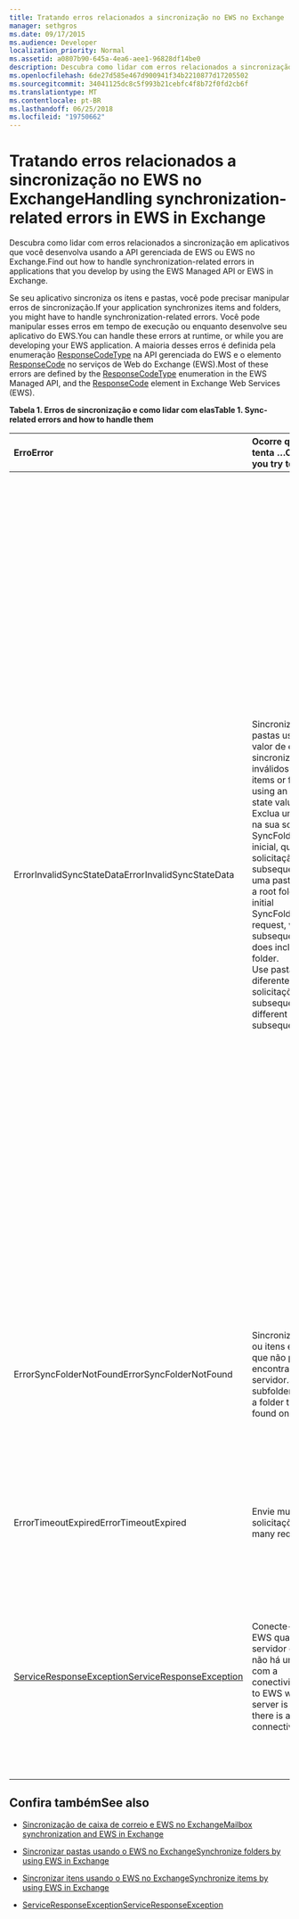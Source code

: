 ```yaml
---
title: Tratando erros relacionados a sincronização no EWS no Exchange
manager: sethgros
ms.date: 09/17/2015
ms.audience: Developer
localization_priority: Normal
ms.assetid: a0807b90-645a-4ea6-aee1-96828df14be0
description: Descubra como lidar com erros relacionados a sincronização em aplicativos que você desenvolva usando a API gerenciada de EWS ou EWS no Exchange.
ms.openlocfilehash: 6de27d585e467d900941f34b2210877d17205502
ms.sourcegitcommit: 34041125dc8c5f993b21cebfc4f8b72f0fd2cb6f
ms.translationtype: MT
ms.contentlocale: pt-BR
ms.lasthandoff: 06/25/2018
ms.locfileid: "19750662"
---
```

# <a name="handling-synchronization-related-errors-in-ews-in-exchange"></a><span data-ttu-id="9ac52-103">Tratando erros relacionados a sincronização no EWS no Exchange</span><span class="sxs-lookup"><span data-stu-id="9ac52-103">Handling synchronization-related errors in EWS in Exchange</span></span>

<span data-ttu-id="9ac52-104">Descubra como lidar com erros relacionados a sincronização em aplicativos que você desenvolva usando a API gerenciada de EWS ou EWS no Exchange.</span><span class="sxs-lookup"><span data-stu-id="9ac52-104">Find out how to handle synchronization-related errors in applications that you develop by using the EWS Managed API or EWS in Exchange.</span></span>
  
<span data-ttu-id="9ac52-105">Se seu aplicativo sincroniza os itens e pastas, você pode precisar manipular erros de sincronização.</span><span class="sxs-lookup"><span data-stu-id="9ac52-105">If your application synchronizes items and folders, you might have to handle synchronization-related errors.</span></span> <span data-ttu-id="9ac52-106">Você pode manipular esses erros em tempo de execução ou enquanto desenvolve seu aplicativo do EWS.</span><span class="sxs-lookup"><span data-stu-id="9ac52-106">You can handle these errors at runtime, or while you are developing your EWS application.</span></span> <span data-ttu-id="9ac52-107">A maioria desses erros é definida pela enumeração [ResponseCodeType](http://msdn.microsoft.com/pt-br/library/exchangewebservices.responsecodetype%28v=exchg.80%29.aspx) na API gerenciada do EWS e o elemento [ResponseCode](http://msdn.microsoft.com/pt-br/library/aa580757%28v=exchg.150%29.aspx) no serviços de Web do Exchange (EWS).</span><span class="sxs-lookup"><span data-stu-id="9ac52-107">Most of these errors are defined by the [ResponseCodeType](http://msdn.microsoft.com/pt-br/library/exchangewebservices.responsecodetype%28v=exchg.80%29.aspx) enumeration in the EWS Managed API, and the [ResponseCode](http://msdn.microsoft.com/pt-br/library/aa580757%28v=exchg.150%29.aspx) element in Exchange Web Services (EWS).</span></span> 
  
<span data-ttu-id="9ac52-108">**Tabela 1. Erros de sincronização e como lidar com elas**</span><span class="sxs-lookup"><span data-stu-id="9ac52-108">**Table 1. Sync-related errors and how to handle them**</span></span>

|<span data-ttu-id="9ac52-109">**Erro**</span><span class="sxs-lookup"><span data-stu-id="9ac52-109">**Error**</span></span>|<span data-ttu-id="9ac52-110">**Ocorre quando você tenta …**</span><span class="sxs-lookup"><span data-stu-id="9ac52-110">**Occurs when you try to…**</span></span>|<span data-ttu-id="9ac52-111">**Manipulá-lo pelo …**</span><span class="sxs-lookup"><span data-stu-id="9ac52-111">**Handle it by…**</span></span>|
|:-----|:-----|:-----|
|<span data-ttu-id="9ac52-112">ErrorInvalidSyncStateData</span><span class="sxs-lookup"><span data-stu-id="9ac52-112">ErrorInvalidSyncStateData</span></span>  <br/> | <span data-ttu-id="9ac52-113">Sincronize itens ou pastas usando-se um valor de estado de sincronização inválidos.</span><span class="sxs-lookup"><span data-stu-id="9ac52-113">Synchronize items or folders by using an invalid sync state value.</span></span>  <br/>  <span data-ttu-id="9ac52-114">Exclua uma pasta raiz na sua solicitação SyncFolderHierarchy inicial, quando sua solicitação subsequente inclui uma pasta raiz.</span><span class="sxs-lookup"><span data-stu-id="9ac52-114">Exclude a root folder in your initial SyncFolderHierarchy request, when your subsequent request does include a root folder.</span></span>  <br/>  <span data-ttu-id="9ac52-115">Use pastas raiz diferente em solicitações subsequentes.</span><span class="sxs-lookup"><span data-stu-id="9ac52-115">Use different root folders in subsequent requests.</span></span>  <br/> | <span data-ttu-id="9ac52-116">Garantir que o valor de estado de sincronização que estiver enviando correspondências o valor de estado de sincronização retornados durante uma sincronização anterior.</span><span class="sxs-lookup"><span data-stu-id="9ac52-116">Ensuring that the sync state value you are sending matches the sync state value returned during a previous synchronization.</span></span>  <br/>  <span data-ttu-id="9ac52-117">Garantindo que você não está enviando o estado de sincronização para a hierarquia de pasta quando você tenta sincronizar itens e vice-versa.</span><span class="sxs-lookup"><span data-stu-id="9ac52-117">Ensuring that you are not sending the sync state for the folder hierarchy when you attempt to sync items, and vice versa.</span></span>  <br/>  <span data-ttu-id="9ac52-118">Garantir que você está enviando o estado de sincronização para a pasta raiz correta.</span><span class="sxs-lookup"><span data-stu-id="9ac52-118">Ensuring that you are sending the sync state for the correct root folder.</span></span>  <br/>  <span data-ttu-id="9ac52-119">Garantir que a mesma pasta raiz está especificada em cada solicitação.</span><span class="sxs-lookup"><span data-stu-id="9ac52-119">Ensuring that the same root folder is specified in each request.</span></span>  <br/>  <span data-ttu-id="9ac52-120">Garantir que a solicitação anterior não especificou uma pasta raiz de valor nulo, enquanto a solicitação atual inclui uma pasta raiz de autoridades de raiz.</span><span class="sxs-lookup"><span data-stu-id="9ac52-120">Ensuring that the previous request did not specify a root folder of null, while the current request includes a root folder of root.</span></span> <span data-ttu-id="9ac52-121">NULL e raiz não são tratados da mesma.</span><span class="sxs-lookup"><span data-stu-id="9ac52-121">Null and root are not treated the same.</span></span>  <br/> |
|<span data-ttu-id="9ac52-122">ErrorSyncFolderNotFound</span><span class="sxs-lookup"><span data-stu-id="9ac52-122">ErrorSyncFolderNotFound</span></span>  <br/> |<span data-ttu-id="9ac52-123">Sincronize subpastas ou itens em uma pasta que não pode ser encontrado no servidor.</span><span class="sxs-lookup"><span data-stu-id="9ac52-123">Synchronize subfolders or items in a folder that cannot be found on the server.</span></span>  <br/> |<span data-ttu-id="9ac52-124">Garantindo que a pasta especificado na solicitação de ID corresponde a uma ID de pasta retornada do servidor em uma resposta de sincronização anterior.</span><span class="sxs-lookup"><span data-stu-id="9ac52-124">Ensuring that the folder ID specified in the request matches a folder ID returned from the server in a previous sync response.</span></span>  <br/> |
|<span data-ttu-id="9ac52-125">ErrorTimeoutExpired</span><span class="sxs-lookup"><span data-stu-id="9ac52-125">ErrorTimeoutExpired</span></span>  <br/> |<span data-ttu-id="9ac52-126">Envie muitas solicitações.</span><span class="sxs-lookup"><span data-stu-id="9ac52-126">Send too many requests.</span></span>  <br/> |<span data-ttu-id="9ac52-127">Limitando seus lotes de 10 itens por lote para evitar obter [limitadas](ews-throttling-in-exchange.md).</span><span class="sxs-lookup"><span data-stu-id="9ac52-127">Limiting your batches to 10 items per batch to avoid getting [throttled](ews-throttling-in-exchange.md).</span></span>  <br/> |
|[<span data-ttu-id="9ac52-128">ServiceResponseException</span><span class="sxs-lookup"><span data-stu-id="9ac52-128">ServiceResponseException</span></span>](http://msdn.microsoft.com/pt-br/library/microsoft.exchange.webservices.data.serviceresponseexception%28v=exchg.80%29.aspx) <br/> |<span data-ttu-id="9ac52-129">Conecte-se para o EWS quando o servidor está offline ou não há um problema com a conectividade.</span><span class="sxs-lookup"><span data-stu-id="9ac52-129">Connect to EWS when the server is offline or there is a problem with connectivity.</span></span>  <br/> |<span data-ttu-id="9ac52-130">Verificando a conectividade com o servidor e repetindo a sua solicitação mais tarde.</span><span class="sxs-lookup"><span data-stu-id="9ac52-130">Checking connectivity with the server and retrying your request later.</span></span> <span data-ttu-id="9ac52-131">Provavelmente, esse é um erro de serviço transitórios ou erro de rede.</span><span class="sxs-lookup"><span data-stu-id="9ac52-131">This is likely a transient service error or network error.</span></span>  <br/> |
   
## <a name="see-also"></a><span data-ttu-id="9ac52-132">Confira também</span><span class="sxs-lookup"><span data-stu-id="9ac52-132">See also</span></span>


- [<span data-ttu-id="9ac52-133">Sincronização de caixa de correio e EWS no Exchange</span><span class="sxs-lookup"><span data-stu-id="9ac52-133">Mailbox synchronization and EWS in Exchange</span></span>](mailbox-synchronization-and-ews-in-exchange.md)
    
- [<span data-ttu-id="9ac52-134">Sincronizar pastas usando o EWS no Exchange</span><span class="sxs-lookup"><span data-stu-id="9ac52-134">Synchronize folders by using EWS in Exchange</span></span>](how-to-synchronize-folders-by-using-ews-in-exchange.md)
    
- [<span data-ttu-id="9ac52-135">Sincronizar itens usando o EWS no Exchange</span><span class="sxs-lookup"><span data-stu-id="9ac52-135">Synchronize items by using EWS in Exchange</span></span>](how-to-synchronize-items-by-using-ews-in-exchange.md)
    
- [<span data-ttu-id="9ac52-136">ServiceResponseException</span><span class="sxs-lookup"><span data-stu-id="9ac52-136">ServiceResponseException</span></span>](http://msdn.microsoft.com/pt-br/library/microsoft.exchange.webservices.data.serviceresponseexception%28v=exchg.80%29.aspx)
    

